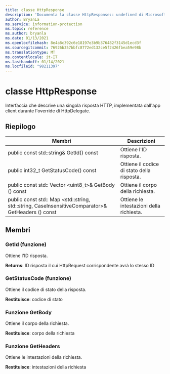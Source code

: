```yaml
---
title: classe HttpResponse
description: 'Documenta la classe HttpResponse:: undefined di Microsoft Information Protection (MIP) SDK.'
author: BryanLa
ms.service: information-protection
ms.topic: reference
ms.author: bryanla
ms.date: 01/13/2021
ms.openlocfilehash: 8e4a8c392c6e18197e3b9b376482f3145d1ecd3f
ms.sourcegitcommit: 76926b357bbfc8772ed132ce5f2426fbea59e98b
ms.translationtype: MT
ms.contentlocale: it-IT
ms.lasthandoff: 01/14/2021
ms.locfileid: "98211397"
---
```

# <a name="class-httpresponse"></a>classe HttpResponse 
Interfaccia che descrive una singola risposta HTTP, implementata dall'app client durante l'override di HttpDelegate.
  
## <a name="summary"></a>Riepilogo
 Membri                        | Descrizioni                                
--------------------------------|---------------------------------------------
public const std::string& GetId() const  |  Ottiene l'ID risposta.
public int32_t GetStatusCode() const  |  Ottiene il codice di stato della risposta.
public const std:: Vector \<uint8_t\>& GetBody () const  |  Ottiene il corpo della richiesta.
public const std:: Map \<std::string, std::string, CaseInsensitiveComparator\>& GetHeaders () const  |  Ottiene le intestazioni della richiesta.
  
## <a name="members"></a>Membri
  
### <a name="getid-function"></a>GetId (funzione)
Ottiene l'ID risposta.

  
**Returns**: ID risposta il cui HttpRequest corrispondente avrà lo stesso ID
  
### <a name="getstatuscode-function"></a>GetStatusCode (funzione)
Ottiene il codice di stato della risposta.

  
**Restituisce**: codice di stato
  
### <a name="getbody-function"></a>Funzione GetBody
Ottiene il corpo della richiesta.

  
**Restituisce**: corpo della richiesta
  
### <a name="getheaders-function"></a>Funzione GetHeaders
Ottiene le intestazioni della richiesta.

  
**Restituisce**: intestazioni della richiesta